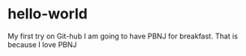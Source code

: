 # hello-world
My first try on Git-hub
I am going to have PBNJ for breakfast.
That is because I love PBNJ
